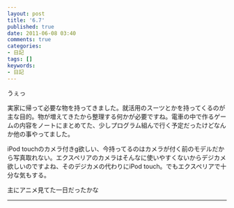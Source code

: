 ```yaml
---
layout: post
title: '6.7'
published: true
date: 2011-06-08 03:40
comments: true
categories:
- 日記
tags: []
keywords:
- 日記
---
```

うぇっ

実家に帰って必要な物を持ってきました。就活用のスーツとかを持ってくるのが主な目的。物が増えてきたから整理する何かが必要ですね。電車の中で作るゲームの内容をノートにまとめてた、少しプログラム組んで行く予定だったけどなんか他の事やってました。

iPod touchのカメラ付きg欲しい、今持ってるのはカメラが付く前のモデルだから写真取れない。エクスペリアのカメラはそんなに使いやすくないからデジカメ欲しいのですよね、そのデジカメの代わりにiPod touch。でもエクスペリアで十分な気もする。

主にアニメ見てた一日だったかな

---

